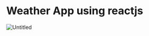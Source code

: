 # Weather App using reactjs

![Untitled](https://user-images.githubusercontent.com/9211533/110218232-66dc7580-7eb0-11eb-959c-577222fb96b3.png)
